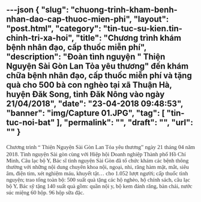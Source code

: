 ---json
{
    "slug": "chuong-trinh-kham-benh-nhan-dao-cap-thuoc-mien-phi",
    "layout": "post.html",
    "category": "tin-tuc-su-kien.tin-chinh-tri-xa-hoi",
    "title": "Chương trình khám bệnh nhân đạo, cấp thuốc miễn phí",
    "description": "Đoàn tình nguyện \" Thiện Nguyện Sài Gòn  Lan Tỏa yêu thương\" đến khám chữa bệnh nhân đạo, cấp thuốc miễn phí và tặng quà cho 500 bà con nghèo tại xã Thuận Hà, huyện Đăk Song, tỉnh Đăk Nông vào ngày 21/04/2018",
    "date": "23-04-2018 09:48:53",
    "banner": "img/Capture 01.JPG",
    "tag": [
        "tin-tuc-noi-bat"
    ],
    "permalink": "",
    "draft": "",
    "url": ""
}
---
<span style="text-align: justify;"><font color="#333333" face="Tahoma"><span style="font-size: 15px;">Chương trình “</span><span style="font-size: 15px; line-height: 21px;">&nbsp;Thiện Nguyện Sài Gòn Lan Tỏa yêu thương</span><span style="font-size: 15px;">” ngày 21 tháng 04 năm 2018. Tình nguyện Sài gòn cùng với Hiệp hội Doanh nghiệp Thành phố Hồ Chí Minh, Câu lạc bộ Y, Bác sĩ tình nguyện Sài Gòn đã tổ chức khám các bệnh thông thường với những nội dung chuyên khoa nội, ngoại, nhi, răng hàm mặt, mắt, siêu âm, điện tim, xét nghiệm máu, khuyết tật… cho 1.052 lượt người; cấp thuốc tình nguyện; trao tổng toàn bộ: 500 suất quà tặng các hộ nghèo, hộ chính sách, câu lạc bộ Y, Bác sỹ tặng 140 suất quà gồm: quần nội y, bộ kem đánh răng, bàn chải, nước súc miệng 60 hộp. 96 hộp sữa đặc.</span></font></span>